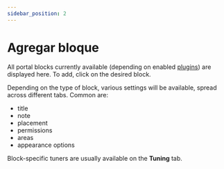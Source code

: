 ```yaml
---
sidebar_position: 2
---
```


# Agregar bloque
All portal blocks currently available (depending on enabled [plugins](/plugins/manage)) are displayed here. To add, click on the desired block.

Depending on the type of block, various settings will be available, spread across different tabs. Common are:
* title
* note
* placement
* permissions
* areas
* appearance options

Block-specific tuners are usually available on the **Tuning** tab.